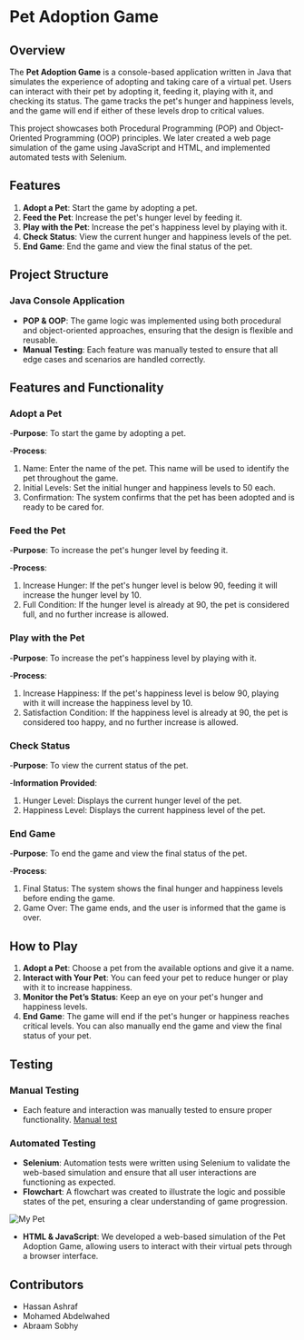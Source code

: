# Pet Adoption Game

## Overview

The **Pet Adoption Game** is a console-based application written in Java that simulates the experience of adopting and taking care of a virtual pet. Users can interact with their pet by adopting it, feeding it, playing with it, and checking its status. The game tracks the pet's hunger and happiness levels, and the game will end if either of these levels drop to critical values.

This project showcases both Procedural Programming (POP) and Object-Oriented Programming (OOP) principles. We later created a web page simulation of the game using JavaScript and HTML, and implemented automated tests with Selenium.

## Features

1. **Adopt a Pet**: Start the game by adopting a pet.
2. **Feed the Pet**: Increase the pet's hunger level by feeding it.
3. **Play with the Pet**: Increase the pet's happiness level by playing with it.
4. **Check Status**: View the current hunger and happiness levels of the pet.
5. **End Game**: End the game and view the final status of the pet.

## Project Structure

### Java Console Application
- **POP & OOP**: The game logic was implemented using both procedural and object-oriented approaches, ensuring that the design is flexible and reusable.
- **Manual Testing**: Each feature was manually tested to ensure that all edge cases and scenarios are handled correctly.

## Features and Functionality
### Adopt a Pet
-**Purpose**: To start the game by adopting a pet.

-**Process**:
1.  Name: Enter the name of the pet. This name will be used to identify the pet throughout the game.
2.	Initial Levels: Set the initial hunger and happiness levels to 50 each.
3.	Confirmation: The system confirms that the pet has been adopted and is ready to be cared for.

### Feed the Pet
-**Purpose**: To increase the pet's hunger level by feeding it.

-**Process**:
1.	Increase Hunger: If the pet's hunger level is below 90, feeding it will increase the hunger level by 10.
2.	Full Condition: If the hunger level is already at 90, the pet is considered full, and no further increase is allowed.

### Play with the Pet
-**Purpose**: To increase the pet's happiness level by playing with it.

-**Process**:
1.	Increase Happiness: If the pet's happiness level is below 90, playing with it will increase the happiness level by 10.
2.	Satisfaction Condition: If the happiness level is already at 90, the pet is considered too happy, and no further increase is allowed.

### Check Status
-**Purpose**: To view the current status of the pet. 

-**Information Provided**:
1.	Hunger Level: Displays the current hunger level of the pet.
2.	Happiness Level: Displays the current happiness level of the pet.

### End Game
-**Purpose**: To end the game and view the final status of the pet.

-**Process**:
1.	Final Status: The system shows the final hunger and happiness levels before ending the game.
2.	Game Over: The game ends, and the user is informed that the game is over.


## How to Play

1. **Adopt a Pet**: Choose a pet from the available options and give it a name.
2. **Interact with Your Pet**: You can feed your pet to reduce hunger or play with it to increase happiness.
3. **Monitor the Pet’s Status**: Keep an eye on your pet's hunger and happiness levels.
4. **End Game**: The game will end if the pet's hunger or happiness reaches critical levels. You can also manually end the game and view the final status of your pet.

## Testing

### Manual Testing
- Each feature and interaction was manually tested to ensure proper functionality.
[Manual test](https://docs.google.com/spreadsheets/d/1kSyavnK3LL2xU1uAcow6kbD7keFH2O3Zy111wen7giA/edit?gid=1726167983#gid=1726167983)


### Automated Testing
- **Selenium**: Automation tests were written using Selenium to validate the web-based simulation and ensure that all user interactions are functioning as expected.
- **Flowchart**: A flowchart was created to illustrate the logic and possible states of the pet, ensuring a clear understanding of game progression.

![My Pet](https://drive.google.com/file/d/1_5Bb0k1DeT6gGXe41EQYP52KALMAdaCw/view?usp=sharing)

- **HTML & JavaScript**: We developed a web-based simulation of the Pet Adoption Game, allowing users to interact with their virtual pets through a browser interface.


## Contributors

- Hassan Ashraf
- Mohamed Abdelwahed
- Abraam Sobhy
